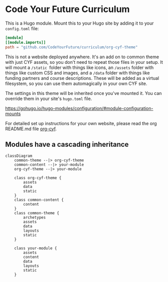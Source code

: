 # Code Your Future Curriculum

This is a Hugo module. Mount this to your Hugo site by adding it to your `config.toml` file:

```toml
[module]
[[module.imports]]
path = "github.com/CodeYourFuture/curriculum/org-cyf-theme"
```

This is not a website deployed anywhere. It's an add on to common theme with just CYF assets, so you don't need to repeat those files in your setup. It will mount a `/static `folder with things like icons, an `/assets` folder with things like custom CSS and images, and a `/data` folder with things like funding partners and course descriptions. These will be added as a virtual filesystem, so you can use them automagically in your own CYF site.

The settings in this theme will be inherited once you've mounted it. You can override them in your site's `hugo.toml` file.

https://gohugo.io/hugo-modules/configuration/#module-configuration-mounts

For detailed set up instructions for your own website, please read the org README.md file [org-cyf](./org-cyf/README.md).


## Modules have a cascading inheritance
```mermaid
classDiagram
    common-theme --|> org-cyf-theme
    common-content --|> your-module
    org-cyf-theme --|> your-module

    class org-cyf-theme {
        assets
        data
        static
    }
    class common-content {
        content 
    }
    class common-theme {
        archetypes
        assets
        data
        layouts
        static
    }

    class your-module {
        assets
        content
        data
        layouts
        static
    }
```